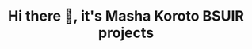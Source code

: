 <div style="width: 100%; text-align: center">
    <h1>Hi there 👋, it's Masha Koroto BSUIR projects</h1>
</div>
